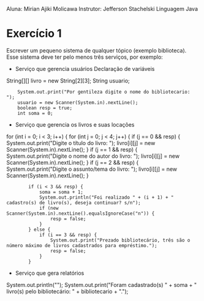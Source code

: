 Aluna: Mirian Ajiki Molicawa
Instrutor: Jefferson Stachelski
Linguagem Java

# Exercício 1

Escrever um pequeno sistema de qualquer tópico (exemplo biblioteca).
Esse sistema deve ter pelo menos três serviços, por exemplo:

- Serviço que gerencia usuários
  Declaração de variáveis

String[][] livro = new String[2][3];
String usuario;

        System.out.print("Por gentileza digite o nome do bibliotecario: ");
        usuario = new Scanner(System.in).nextLine();
        boolean resp = true;
        int soma = 0;

- Serviço que gerencia os livros e suas locações

for (int i = 0; i < 3; i++) {
for (int j = 0; j < 4; j++) {
if (j == 0 && resp) {
System.out.print("Digite o título do livro: ");
livro[i][j] = new Scanner(System.in).nextLine();
}
if (j == 1 && resp) {
System.out.print("Digite o nome do autor do livro: ");
livro[i][j] = new Scanner(System.in).nextLine();
}
if (j == 2 && resp) {
System.out.print("Digite o assunto/tema do livro: ");
livro[i][j] = new Scanner(System.in).nextLine();
}

            if (i < 3 && resp) {
                soma = soma + 1;
                System.out.println("Foi realizado " + (i + 1) + " cadastro(s) de livro(s), deseja continuar? s/n");
                if (new Scanner(System.in).nextLine().equalsIgnoreCase("n")) {
                    resp = false;
                }
            } else {
                if (i == 3 && resp) {
                    System.out.print("Prezado bibliotecário, três são o número máximo de livros cadastrados para empréstimo.");
                    resp = false;
                }
            }

- Serviço que gera relatórios

System.out.println("");
System.out.print("Foram cadastrado(s) " + soma + " livro(s) pelo bibliotecário: " + bibliotecario + ".");
